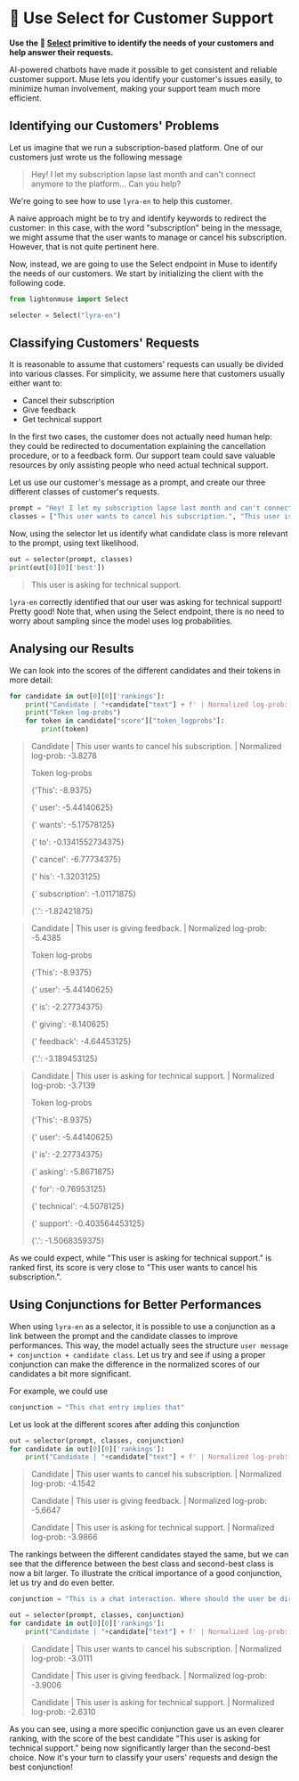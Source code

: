 # 🔘 Use Select for Customer Support

**Use the 🔘 [Select](/api/primitives/evaluate/select) primitive to identify the needs of your customers and help answer their requests.**

AI-powered chatbots have made it possible to get consistent and reliable customer support. Muse lets you identify your customer's issues easily, to minimize human involvement, making your support team much more efficient. 

## Identifying our Customers' Problems

Let us imagine that we run a subscription-based platform. One of our customers just wrote us the following message
>Hey! I let my subscription lapse last month and can't connect anymore to the platform... Can you help?

We're going to see how to use `lyra-en` to help this customer. 

A naive approach might be to try and identify keywords to redirect the customer: in this case, with the word "subscription" being in the message, we might assume that the user wants to manage or cancel his subscription. However, that is not quite pertinent here.

Now, instead, we are going to use the Select endpoint in Muse to identify the needs of our customers. We start by initializing the client with the following code.

```python
from lightonmuse import Select

selector = Select("lyra-en")
```

## Classifying Customers' Requests

It is reasonable to assume that customers' requests can usually be divided into various classes. For simplicity, we assume here that customers usually either want to:

- Cancel their subscription
- Give feedback
- Get technical support 

In the first two cases, the customer does not actually need human help: they could be redirected to documentation explaining the cancellation procedure, or to a feedback form. Our support team could save valuable resources by only assisting people who need actual technical support.

Let us use our customer's message as a prompt, and create our three different classes of customer's requests.

```python
prompt = "Hey! I let my subscription lapse last month and can't connect anymore to the platform... Can you help?"
classes = ["This user wants to cancel his subscription.", "This user is giving feedback.", "This user is asking for technical support."]
```

Now, using the selector let us identify what candidate class is more relevant to the prompt, using text likelihood.

```python
out = selector(prompt, classes)
print(out[0][0]['best'])
```
>This user is asking for technical support.

`lyra-en` correctly identified that our user was asking for technical support! Pretty good! Note that, when using the Select endpoint, there is no need to worry about sampling since the model uses log probabilities.

## Analysing our Results
We can look into the scores of the different candidates and their tokens in more detail:
```python
for candidate in out[0][0]['rankings']:
    print("Candidate | "+candidate["text"] + f' | Normalized log-prob: {candidate["score"]["normalized_logprob"]:.4f}')
    print("Token log-probs")
    for token in candidate["score"]["token_logprobs"]:
        print(token)
```


>Candidate | This user wants to cancel his subscription. | Normalized log-prob: -3.8278
>
>Token log-probs
>
> {'This': -8.9375}
>
> {' user': -5.44140625}
>
> {' wants': -5.17578125}
>
> {' to': -0.1341552734375}
>
> {' cancel': -6.77734375}
>
> {' his': -1.3203125}
> 
> {' subscription': -1.01171875}
>
> {'.': -1.82421875}


>Candidate | This user is giving feedback. | Normalized log-prob: -5.4385
>
>Token log-probs
>
> {'This': -8.9375}
>
> {' user': -5.44140625}
>
> {' is': -2.27734375}
>
> {' giving': -8.140625}
>
> {' feedback': -4.64453125}
>
> {'.': -3.189453125}


>Candidate | This user is asking for technical support. | Normalized log-prob: -3.7139
>
>Token log-probs
>
> {'This': -8.9375}
>
> {' user': -5.44140625}
>
> {' is': -2.27734375}
>
> {' asking': -5.8671875}
>
> {' for': -0.76953125}
>
> {' technical': -4.5078125}
>
> {' support': -0.403564453125}
>
> {'.': -1.5068359375}


As we could expect, while "This user is asking for technical support." is ranked first, its score is very close to "This user wants to cancel his subscription.". 

## Using Conjunctions for Better Performances

When using `lyra-en` as a selector, it is possible to use a conjunction as a link between the prompt and the candidate classes to improve performances. This way, the model actually sees the structure `user message + conjunction + candidate class`. Let us try and see if using a proper conjunction can make the difference in the normalized scores of our candidates a bit more significant.

For example, we could use

```python
conjunction = "This chat entry implies that"
```

Let us look at the different scores after adding this conjunction

```python
out = selector(prompt, classes, conjunction)
for candidate in out[0][0]['rankings']:
    print("Candidate | "+candidate["text"] + f' | Normalized log-prob: {candidate["score"]["normalized_logprob"]:.4f}')
```

>Candidate | This user wants to cancel his subscription. | Normalized log-prob: -4.1542
>
>Candidate | This user is giving feedback. | Normalized log-prob: -5.6647
>
>Candidate | This user is asking for technical support. | Normalized log-prob: -3.9866


The rankings between the different candidates stayed the same, but we can see that the difference between the best class and second-best class is now a bit larger. To illustrate the critical importance of a good conjunction, let us try and do even better.

```python
conjunction = "This is a chat interaction. Where should the user be directed?"

out = selector(prompt, classes, conjunction)
for candidate in out[0][0]['rankings']:
    print("Candidate | "+candidate["text"] + f' | Normalized log-prob: {candidate["score"]["normalized_logprob"]:.4f}')
```

>Candidate | This user wants to cancel his subscription. | Normalized log-prob: -3.0111
>
>Candidate | This user is giving feedback. | Normalized log-prob: -3.9006
>
>Candidate | This user is asking for technical support. | Normalized log-prob: -2.6310

As you can see, using a more specific conjunction gave us an even clearer ranking, with the score of the best candidate "This user is asking for technical support." being now significantly larger than the second-best choice. Now it's your turn to classify your users' requests and design the best conjunction!
